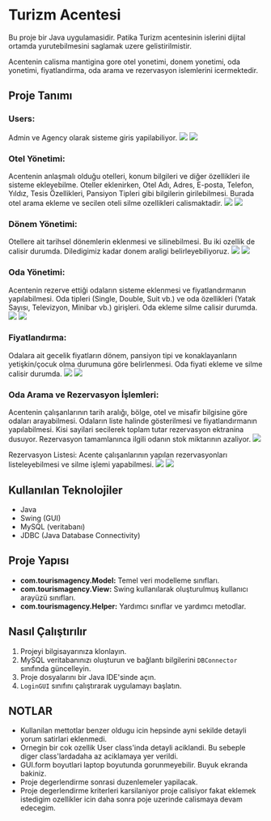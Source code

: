 # Turizm Acentesi


Bu proje bir Java uygulamasidir. 
Patika Turizm acentesinin islerini dijital ortamda yurutebilmesini saglamak uzere gelistirilmistir.

Acentenin calisma mantigina gore otel yonetimi, donem yonetimi, oda yonetimi, fiyatlandirma, oda arama ve rezervasyon islemlerini icermektedir.

## Proje Tanımı

### Users:
Admin ve Agency olarak sisteme giris yapilabiliyor.
![](/Users/dilberbilgin/IdeaProjects/Week_8_Tourism_Agency/src/secreenshot/users_add_search_delete.png)
![](/Users/dilberbilgin/IdeaProjects/Week_8_Tourism_Agency/src/secreenshot/database_users.png)

### Otel Yönetimi:
Acentenin anlaşmalı olduğu otelleri, konum bilgileri ve diğer özellikleri ile sisteme ekleyebilme.
Oteller eklenirken, Otel Adı, Adres, E-posta, Telefon, Yıldız, Tesis Özellikleri, Pansiyon Tipleri gibi bilgilerin girilebilmesi.
Burada otel arama ekleme ve secilen oteli silme ozellikleri calismaktadir.
![](/Users/dilberbilgin/IdeaProjects/Week_8_Tourism_Agency/src/secreenshot/hotel_add_features_delete.png)
![](/Users/dilberbilgin/IdeaProjects/Week_8_Tourism_Agency/src/secreenshot/database_hotels.png)

### Dönem Yönetimi:
Otellere ait tarihsel dönemlerin eklenmesi ve silinebilmesi. Bu iki ozellik de calisir durumda. Diledigimiz kadar donem araligi belirleyebiliyoruz.
![](/Users/dilberbilgin/IdeaProjects/Week_8_Tourism_Agency/src/secreenshot/season_add_delete.png)
![](/Users/dilberbilgin/IdeaProjects/Week_8_Tourism_Agency/src/secreenshot/database_hotel_seasons.png)

### Oda Yönetimi:
Acentenin rezerve ettiği odaların sisteme eklenmesi ve fiyatlandırmanın yapılabilmesi.
Oda tipleri (Single, Double, Suit vb.) ve oda özellikleri (Yatak Sayısı, Televizyon, Minibar vb.) girişleri.
Oda ekleme silme calisir durumda.
![](/Users/dilberbilgin/IdeaProjects/Week_8_Tourism_Agency/src/secreenshot/room_add_delete.png)
![](/Users/dilberbilgin/IdeaProjects/Week_8_Tourism_Agency/src/secreenshot/database_rooms.png)

### Fiyatlandırma:
Odalara ait gecelik fiyatların dönem, pansiyon tipi ve konaklayanların yetişkin/çocuk olma durumuna göre belirlenmesi.
Oda fiyati ekleme ve silme calisir durumda.
![](/Users/dilberbilgin/IdeaProjects/Week_8_Tourism_Agency/src/secreenshot/price_add_delete.png)
![](/Users/dilberbilgin/IdeaProjects/Week_8_Tourism_Agency/src/secreenshot/database_prices.png)

### Oda Arama ve Rezervasyon İşlemleri:
Acentenin çalışanlarının tarih aralığı, bölge, otel ve misafir bilgisine göre odaları arayabilmesi.
Odaların liste halinde gösterilmesi ve fiyatlandırmanın yapılabilmesi.
Kisi sayilari secilerek toplam tutar rezervasyon ektranina dusuyor.
Rezervasyon tamamlanınca ilgili odanın stok miktarının azaliyor.
![](/Users/dilberbilgin/IdeaProjects/Week_8_Tourism_Agency/src/secreenshot/search_reservation_operation.png)

Rezervasyon Listesi:
Acente çalışanlarının yapılan rezervasyonları listeleyebilmesi ve silme işlemi yapabilmesi.
![](/Users/dilberbilgin/IdeaProjects/Week_8_Tourism_Agency/src/secreenshot/season_add_delete.png)
![](/Users/dilberbilgin/IdeaProjects/Week_8_Tourism_Agency/src/secreenshot/database_reservations.png)


## Kullanılan Teknolojiler

- Java
- Swing (GUI)
- MySQL (veritabanı)
- JDBC (Java Database Connectivity)

## Proje Yapısı

- **com.tourismagency.Model:** Temel veri modelleme sınıfları.
- **com.tourismagency.View:** Swing kullanılarak oluşturulmuş kullanıcı arayüzü sınıfları.
- **com.tourismagency.Helper:** Yardımcı sınıflar ve yardımcı metodlar.

## Nasıl Çalıştırılır

1. Projeyi bilgisayarınıza klonlayın.
2. MySQL veritabanınızı oluşturun ve bağlantı bilgilerini `DBConnector` sınıfında güncelleyin.
3. Proje dosyalarını bir Java IDE'sinde açın.
4. `LoginGUI` sınıfını çalıştırarak uygulamayı başlatın.

## NOTLAR
- Kullanilan mettotlar benzer oldugu icin hepsinde ayni sekilde detayli yorum satirlari eklenmedi.
- Ornegin bir cok ozellik User class'inda detayli aciklandi. Bu sebeple diger class'lardadaha az aciklamaya yer verildi.
- GUI.form boyutlari laptop boyutunda gorunmeyebilir. Buyuk ekranda bakiniz. 
- Proje degerlendirme sonrasi duzenlemeler yapilacak.
- Proje degerlendirme kriterleri karsilaniyor proje calisiyor fakat eklemek istedigim ozellikler icin daha sonra poje uzerinde calismaya devam edecegim. 


